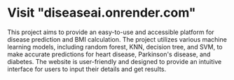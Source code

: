 # Visit "diseaseai.onrender.com"                                                                                                                                    
This project aims to provide an easy-to-use and accessible platform for disease prediction and BMI calculation. The project utilizes various machine learning models, including random forest, KNN, decision tree, and SVM, to make accurate predictions for heart disease, Parkinson's disease, and diabetes. The website is user-friendly and designed to provide an intuitive interface for users to input their details and get results.
